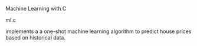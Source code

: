 Machine Learning with C

ml.c 

  implements a a one-shot machine learning algorithm to predict house prices based on historical data.
